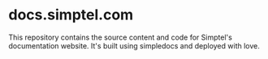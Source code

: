 # docs.simptel.com
This repository contains the source content and code for Simptel's documentation website. It's built using simpledocs and deployed with love.
